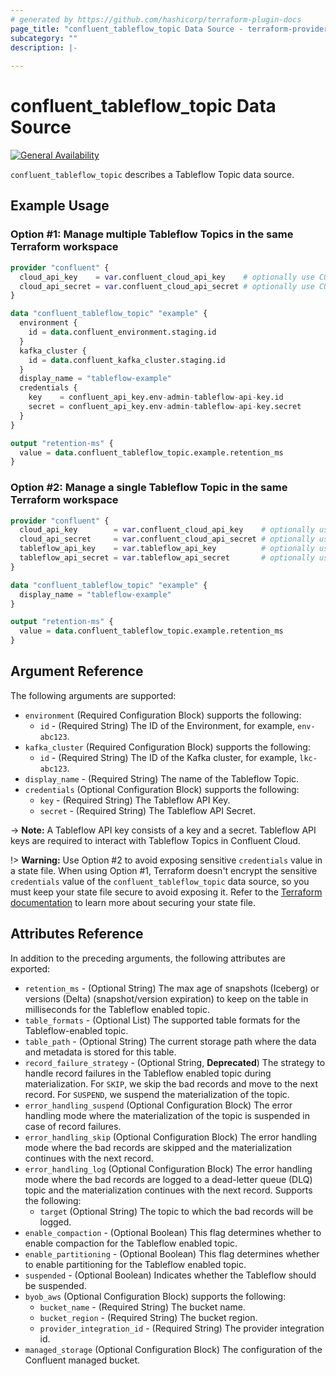 ```yaml
---
# generated by https://github.com/hashicorp/terraform-plugin-docs
page_title: "confluent_tableflow_topic Data Source - terraform-provider-confluent"
subcategory: ""
description: |-
  
---
```


# confluent_tableflow_topic Data Source

[![General Availability](https://img.shields.io/badge/Lifecycle%20Stage-General%20Availability-%2345c6e8)](https://docs.confluent.io/cloud/current/api.html#section/Versioning/API-Lifecycle-Policy)

`confluent_tableflow_topic` describes a Tableflow Topic data source.

## Example Usage

### Option #1: Manage multiple Tableflow Topics in the same Terraform workspace

```terraform
provider "confluent" {
  cloud_api_key    = var.confluent_cloud_api_key    # optionally use CONFLUENT_CLOUD_API_KEY env var
  cloud_api_secret = var.confluent_cloud_api_secret # optionally use CONFLUENT_CLOUD_API_SECRET env var
}

data "confluent_tableflow_topic" "example" {
  environment {
    id = data.confluent_environment.staging.id
  }
  kafka_cluster {
    id = data.confluent_kafka_cluster.staging.id
  }
  display_name = "tableflow-example"
  credentials {
    key    = confluent_api_key.env-admin-tableflow-api-key.id
    secret = confluent_api_key.env-admin-tableflow-api-key.secret
  }
}

output "retention-ms" {
  value = data.confluent_tableflow_topic.example.retention_ms
}
```

### Option #2: Manage a single Tableflow Topic in the same Terraform workspace

```terraform
provider "confluent" {
  cloud_api_key        = var.confluent_cloud_api_key    # optionally use CONFLUENT_CLOUD_API_KEY env var
  cloud_api_secret     = var.confluent_cloud_api_secret # optionally use CONFLUENT_CLOUD_API_SECRET env var
  tableflow_api_key    = var.tableflow_api_key          # optionally use TABLEFLOW_API_KEY env var
  tableflow_api_secret = var.tableflow_api_secret       # optionally use TABLEFLOW_API_SECRET env var
}

data "confluent_tableflow_topic" "example" {
  display_name = "tableflow-example"
}

output "retention-ms" {
  value = data.confluent_tableflow_topic.example.retention_ms
}
```

<!-- schema generated by tfplugindocs -->
## Argument Reference

The following arguments are supported:

- `environment` (Required Configuration Block) supports the following:
    - `id` - (Required String) The ID of the Environment, for example, `env-abc123`. 
- `kafka_cluster` (Required Configuration Block) supports the following:
    - `id` - (Required String) The ID of the Kafka cluster, for example, `lkc-abc123`.
- `display_name` - (Required String) The name of the Tableflow Topic.
- `credentials` (Optional Configuration Block) supports the following:
    - `key` - (Required String) The Tableflow API Key.
    - `secret` - (Required String) The Tableflow API Secret.

-> **Note:** A Tableflow API key consists of a key and a secret. Tableflow API keys are required to interact with Tableflow Topics in Confluent Cloud.

!> **Warning:** Use Option #2 to avoid exposing sensitive `credentials` value in a state file. When using Option #1, Terraform doesn't encrypt the sensitive `credentials` value of the `confluent_tableflow_topic` data source, so you must keep your state file secure to avoid exposing it. Refer to the [Terraform documentation](https://www.terraform.io/docs/language/state/sensitive-data.html) to learn more about securing your state file.

## Attributes Reference

In addition to the preceding arguments, the following attributes are exported:

- `retention_ms` - (Optional String) The max age of snapshots (Iceberg) or versions (Delta) (snapshot/version expiration) to keep on the table in milliseconds for the Tableflow enabled topic.
- `table_formats` - (Optional List) The supported table formats for the Tableflow-enabled topic.
- `table_path` - (Optional String) The current storage path where the data and metadata is stored for this table.
- `record_failure_strategy` - (Optional String, **Deprecated**) The strategy to handle record failures in the Tableflow enabled topic during materialization. For `SKIP`, we skip the bad records and move to the next record. For `SUSPEND`, we suspend the materialization of the topic.
- `error_handling_suspend` (Optional Configuration Block) The error handling mode where the materialization of the topic is suspended in case of record failures.
- `error_handling_skip` (Optional Configuration Block) The error handling mode where the bad records are skipped and the materialization continues with the next record.
- `error_handling_log` (Optional Configuration Block) The error handling mode where the bad records are logged to a dead-letter queue (DLQ) topic and the materialization continues with the next record. Supports the following:
    - `target` (Optional String) The topic to which the bad records will be logged.
- `enable_compaction` - (Optional Boolean) This flag determines whether to enable compaction for the Tableflow enabled topic.
- `enable_partitioning` - (Optional Boolean) This flag determines whether to enable partitioning for the Tableflow enabled topic.
- `suspended` - (Optional Boolean) Indicates whether the Tableflow should be suspended.
- `byob_aws` (Optional Configuration Block) supports the following:
    - `bucket_name` - (Required String) The bucket name.
    - `bucket_region` - (Required String) The bucket region.
    - `provider_integration_id` - (Required String) The provider integration id.
- `managed_storage` (Optional Configuration Block) The configuration of the Confluent managed bucket.
